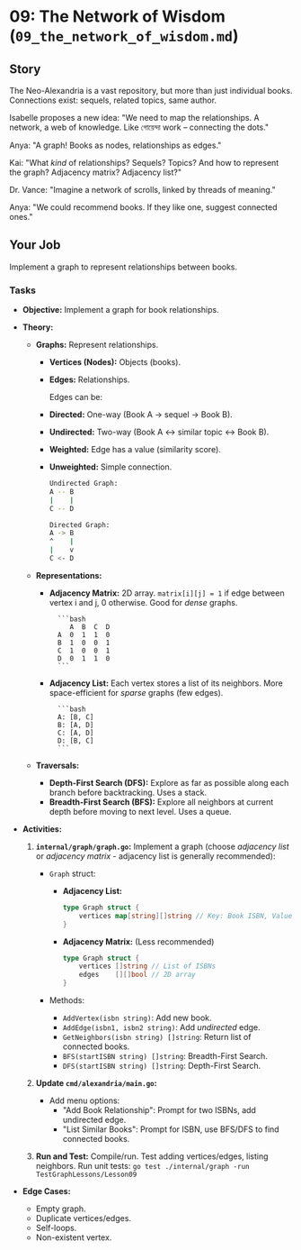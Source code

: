 # 09: The Network of Wisdom (`09_the_network_of_wisdom.md`)

## Story

The Neo-Alexandria is a vast repository, but more than just individual books. Connections exist: sequels, related topics, same author.

Isabelle proposes a new idea: "We need to map the relationships. A network, a web of knowledge. Like গোয়েন্দা work – connecting the dots."

Anya: "A graph! Books as nodes, relationships as edges."

Kai: "What *kind* of relationships? Sequels? Topics? And how to represent the graph? Adjacency matrix? Adjacency list?"

Dr. Vance: "Imagine a network of scrolls, linked by threads of meaning."

Anya: "We could recommend books. If they like one, suggest connected ones."

## Your Job

Implement a graph to represent relationships between books.

### Tasks

* **Objective:** Implement a graph for book relationships.

* **Theory:**

  * **Graphs:** Represent relationships.
    * **Vertices (Nodes):** Objects (books).
    * **Edges:** Relationships.

        Edges can be:
    * **Directed:** One-way (Book A -> sequel -> Book B).
    * **Undirected:** Two-way (Book A <-> similar topic <-> Book B).
    * **Weighted:** Edge has a value (similarity score).
    * **Unweighted:** Simple connection.

        ```bash
        Undirected Graph:
        A -- B
        |    |
        C -- D

        Directed Graph:
        A -> B
        ^    |
        |    v
        C <- D
        ```

  * **Representations:**
    * **Adjacency Matrix:** 2D array. `matrix[i][j] = 1` if edge between vertex i and j, 0 otherwise. Good for *dense* graphs.

            ```bash
               A  B  C  D
            A  0  1  1  0
            B  1  0  0  1
            C  1  0  0  1
            D  0  1  1  0
            ```

    * **Adjacency List:** Each vertex stores a list of its neighbors.  More space-efficient for *sparse* graphs (few edges).

            ```bash
            A: [B, C]
            B: [A, D]
            C: [A, D]
            D: [B, C]
            ```

  * **Traversals:**
    * **Depth-First Search (DFS):** Explore as far as possible along each branch before backtracking. Uses a stack.
    * **Breadth-First Search (BFS):** Explore all neighbors at current depth before moving to next level. Uses a queue.

* **Activities:**

    1. **`internal/graph/graph.go`:** Implement a graph (choose *adjacency list* or *adjacency matrix* - adjacency list is generally recommended):
        * `Graph` struct:
            * **Adjacency List:**

                ```go
                type Graph struct {
                    vertices map[string][]string // Key: Book ISBN, Value: List of connected ISBNs
                }
                ```

            * **Adjacency Matrix:** (Less recommended)

                ```go
                type Graph struct {
                    vertices []string // List of ISBNs
                    edges    [][]bool // 2D array
                }
                ```

        * Methods:
            * `AddVertex(isbn string)`: Add new book.
            * `AddEdge(isbn1, isbn2 string)`: Add *undirected* edge.
            * `GetNeighbors(isbn string) []string`: Return list of connected books.
            * `BFS(startISBN string) []string`: Breadth-First Search.
            * `DFS(startISBN string) []string`: Depth-First Search.

    2. **Update `cmd/alexandria/main.go`:**
        * Add menu options:
            * "Add Book Relationship":  Prompt for two ISBNs, add undirected edge.
            * "List Similar Books": Prompt for ISBN, use BFS/DFS to find connected books.

    3. **Run and Test:** Compile/run. Test adding vertices/edges, listing neighbors. Run unit tests: `go test ./internal/graph -run TestGraphLessons/Lesson09`

* **Edge Cases:**
  * Empty graph.
  * Duplicate vertices/edges.
  * Self-loops.
  * Non-existent vertex.
